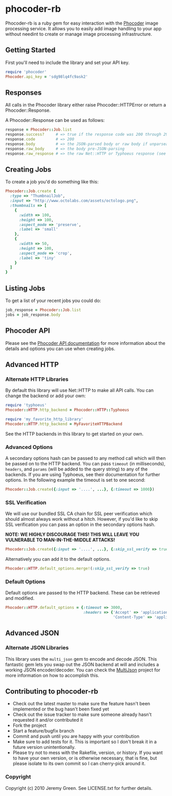 phocoder-rb
================

Phocoder-rb is a ruby gem for easy interaction with the  [Phocoder](http://phocoder.com) image processing service.
It allows you to easily add image handling to your app without needint to create or manage image processing infrastructure.

## Getting Started

First you'll need to include the library and set your API key.

```ruby
require 'phocoder'
Phocoder.api_key = 'sdg98lq4fc9ask2'
```

## Responses

All calls in the Phocoder library either raise Phocoder::HTTPError or return a Phocoder::Response.

A Phocoder::Response can be used as follows:

```ruby
response = Phocoder::Job.list
response.success?     # => true if the response code was 200 through 299
response.code         # => 200
response.body         # => the JSON-parsed body or raw body if unparseable
response.raw_body     # => the body pre-JSON-parsing
response.raw_response # => the raw Net::HTTP or Typhoeus response (see below for how to use Typhoeus)
```

## Creating Jobs

To create a job you'd do something like this:

```ruby
Phocoder::Job.create {
  :type => "ThumbnailJob",
  :input => "http://www.octolabs.com/assets/octologo.png",
  :thumbnails => [
    {
      :width => 100,
      :height => 100,
      :aspect_mode => 'preserve',
      :label => 'small'
    },
    {
      :width => 50,
      :height => 100,
      :aspect_mode => 'crop',
      :label => 'tiny'
    }
  ]
}
```
    
## Listing Jobs

To get a list of your recent jobs you could do:

```ruby
job_response = Phocoder::Job.list
jobs = job_response.body
```

## Phocoder API

Please see the [Phocoder API documentation](http://www.phocoder.com/api) for more information about the details
and options you can use when creating jobs.
    
## Advanced HTTP

### Alternate HTTP Libraries

By default this library will use Net::HTTP to make all API calls. You can change the backend or add your own:

```ruby
require 'typhoeus'
Phocoder::HTTP.http_backend = Phocoder::HTTP::Typhoeus

require 'my_favorite_http_library'
Phocoder::HTTP.http_backend = MyFavoriteHTTPBackend
```

See the HTTP backends in this library to get started on your own.

### Advanced Options

A secondary options hash can be passed to any method call which will then be passed on to the HTTP backend. You can pass `timeout` (in milliseconds), `headers`, and `params` (will be added to the query string) to any of the backends. If you are using Typhoeus, see their documentation for further options. In the following example the timeout is set to one second:

```ruby
Phocoder::Job.create({:input => '....', ...}, {:timeout => 1000})
```


### SSL Verification

We will use our bundled SSL CA chain for SSL peer verification which should almost always work without a hitch. However, if you'd like to skip SSL verification you can pass an option in the secondary options hash.

**NOTE: WE HIGHLY DISCOURAGE THIS! THIS WILL LEAVE YOU VULNERABLE TO MAN-IN-THE-MIDDLE ATTACKS!**

```ruby
Phocoder::Job.create({:input => '....', ...}, {:skip_ssl_verify => true})
```

Alternatively you can add it to the default options.

```ruby
Phocoder::HTTP.default_options.merge!(:skip_ssl_verify => true)
```

### Default Options

Default options are passed to the HTTP backend. These can be retrieved and modified.

```ruby
Phocoder::HTTP.default_options = {:timeout => 3000,
                                  :headers => {'Accept' => 'application/json',
                                               'Content-Type' => 'application/json'}}
```

## Advanced JSON

### Alternate JSON Libraries

This library uses the `multi_json` gem to encode and decode JSON. This fantastic gem lets you swap out the JSON backend at will and includes a working JSON encoder/decoder. You can check the [MultiJson](https://github.com/intridea/multi_json) project for more information on how to accomplish this.
    
Contributing to phocoder-rb
-----------------------------

* Check out the latest master to make sure the feature hasn't been implemented or the bug hasn't been fixed yet
* Check out the issue tracker to make sure someone already hasn't requested it and/or contributed it
* Fork the project
* Start a feature/bugfix branch
* Commit and push until you are happy with your contribution
* Make sure to add tests for it. This is important so I don't break it in a future version unintentionally.
* Please try not to mess with the Rakefile, version, or history. If you want to have your own version, or is otherwise necessary, that is fine, but please isolate to its own commit so I can cherry-pick around it.

### Copyright

Copyright (c) 2010 Jeremy Green. See LICENSE.txt for
further details.

